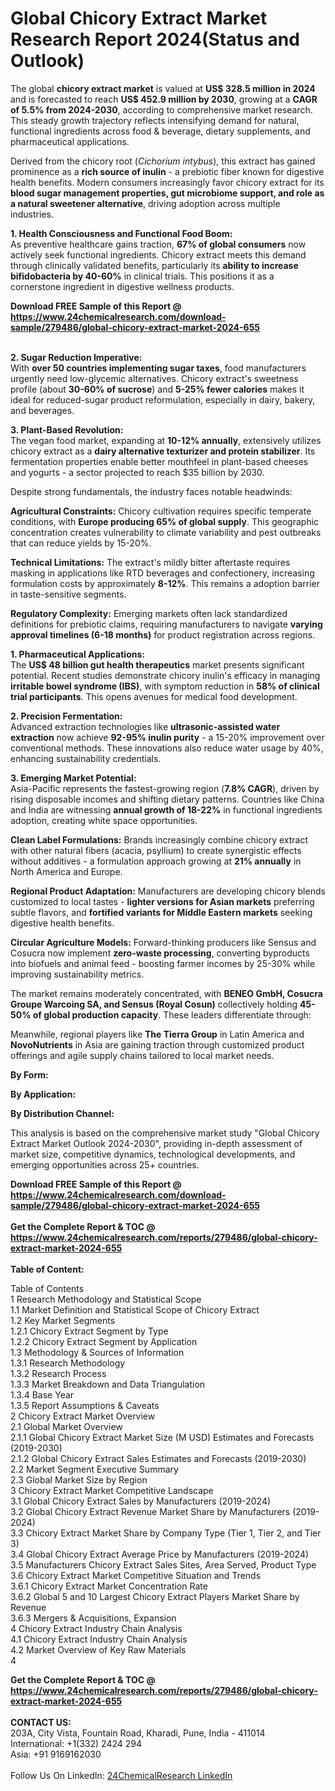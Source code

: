<h1>Global Chicory Extract Market Research Report 2024(Status and Outlook)</h1><p>The global <strong>chicory extract market</strong> is valued at <strong>US$ 328.5 million in 2024</strong> and is forecasted to reach <strong>US$ 452.9 million by 2030</strong>, growing at a <strong>CAGR of 5.5% from 2024-2030</strong>, according to comprehensive market research. This steady growth trajectory reflects intensifying demand for natural, functional ingredients across food &amp; beverage, dietary supplements, and pharmaceutical applications.</p><p>Derived from the chicory root (<em>Cichorium intybus</em>), this extract has gained prominence as a <strong>rich source of inulin</strong> - a prebiotic fiber known for digestive health benefits. Modern consumers increasingly favor chicory extract for its <strong>blood sugar management properties, gut microbiome support, and role as a natural sweetener alternative</strong>, driving adoption across multiple industries.</p><p><strong>1. Health Consciousness and Functional Food Boom:</strong><br>
As preventive healthcare gains traction, <strong>67% of global consumers</strong> now actively seek functional ingredients. Chicory extract meets this demand through clinically validated benefits, particularly its <strong>ability to increase bifidobacteria by 40-60%</strong> in clinical trials. This positions it as a cornerstone ingredient in digestive wellness products.</p><div><b>Download FREE Sample of this Report @ 
            <a href="https://www.24chemicalresearch.com/download-sample/279486/global-chicory-extract-market-2024-655">
            https://www.24chemicalresearch.com/download-sample/279486/global-chicory-extract-market-2024-655</a></b></div><br><p><strong>2. Sugar Reduction Imperative:</strong><br>
With <strong>over 50 countries implementing sugar taxes</strong>, food manufacturers urgently need low-glycemic alternatives. Chicory extract's sweetness profile (about <strong>30-60% of sucrose</strong>) and <strong>5-25% fewer calories</strong> makes it ideal for reduced-sugar product reformulation, especially in dairy, bakery, and beverages.</p><p><strong>3. Plant-Based Revolution:</strong><br>
The vegan food market, expanding at <strong>10-12% annually</strong>, extensively utilizes chicory extract as a <strong>dairy alternative texturizer and protein stabilizer</strong>. Its fermentation properties enable better mouthfeel in plant-based cheeses and yogurts - a sector projected to reach $35 billion by 2030.</p><p>Despite strong fundamentals, the industry faces notable headwinds:</p><p><strong>Agricultural Constraints:</strong> Chicory cultivation requires specific temperate conditions, with <strong>Europe producing 65% of global supply</strong>. This geographic concentration creates vulnerability to climate variability and pest outbreaks that can reduce yields by 15-20%.</p><p><strong>Technical Limitations:</strong> The extract's mildly bitter aftertaste requires masking in applications like RTD beverages and confectionery, increasing formulation costs by approximately <strong>8-12%</strong>. This remains a adoption barrier in taste-sensitive segments.</p><p><strong>Regulatory Complexity:</strong> Emerging markets often lack standardized definitions for prebiotic claims, requiring manufacturers to navigate <strong>varying approval timelines (6-18 months)</strong> for product registration across regions.</p><p><strong>1. Pharmaceutical Applications:</strong><br>
The <strong>US$ 48 billion gut health therapeutics</strong> market presents significant potential. Recent studies demonstrate chicory inulin's efficacy in managing <strong>irritable bowel syndrome (IBS)</strong>, with symptom reduction in <strong>58% of clinical trial participants</strong>. This opens avenues for medical food development.</p><p><strong>2. Precision Fermentation:</strong><br>
Advanced extraction technologies like <strong>ultrasonic-assisted water extraction</strong> now achieve <strong>92-95% inulin purity</strong> - a 15-20% improvement over conventional methods. These innovations also reduce water usage by 40%, enhancing sustainability credentials.</p><p><strong>3. Emerging Market Potential:</strong><br>
Asia-Pacific represents the fastest-growing region (<strong>7.8% CAGR</strong>), driven by rising disposable incomes and shifting dietary patterns. Countries like China and India are witnessing <strong>annual growth of 18-22%</strong> in functional ingredients adoption, creating white space opportunities.</p><p><strong>Clean Label Formulations:</strong> Brands increasingly combine chicory extract with other natural fibers (acacia, psyllium) to create synergistic effects without additives - a formulation approach growing at <strong>21% annually</strong> in North America and Europe.</p><p><strong>Regional Product Adaptation:</strong> Manufacturers are developing chicory blends customized to local tastes - <strong>lighter versions for Asian markets</strong> preferring subtle flavors, and <strong>fortified variants for Middle Eastern markets</strong> seeking digestive health benefits.</p><p><strong>Circular Agriculture Models:</strong> Forward-thinking producers like Sensus and Cosucra now implement <strong>zero-waste processing</strong>, converting byproducts into biofuels and animal feed - boosting farmer incomes by 25-30% while improving sustainability metrics.</p><p>The market remains moderately concentrated, with <strong>BENEO GmbH, Cosucra Groupe Warcoing SA, and Sensus (Royal Cosun)</strong> collectively holding <strong>45-50% of global production capacity</strong>. These leaders differentiate through:</p><p>Meanwhile, regional players like <strong>The Tierra Group</strong> in Latin America and <strong>NovoNutrients</strong> in Asia are gaining traction through customized product offerings and agile supply chains tailored to local market needs.</p><p><strong>By Form:</strong></p><p><strong>By Application:</strong></p><p><strong>By Distribution Channel:</strong></p><p>This analysis is based on the comprehensive market study "Global Chicory Extract Market Outlook 2024-2030", providing in-depth assessment of market size, competitive dynamics, technological developments, and emerging opportunities across 25+ countries.</p><div><b>Download FREE Sample of this Report @ 
            <a href="https://www.24chemicalresearch.com/download-sample/279486/global-chicory-extract-market-2024-655">
            https://www.24chemicalresearch.com/download-sample/279486/global-chicory-extract-market-2024-655</a></b></div><br><div><b>Get the Complete Report & TOC @ 
            <a href="https://www.24chemicalresearch.com/reports/279486/global-chicory-extract-market-2024-655">
            https://www.24chemicalresearch.com/reports/279486/global-chicory-extract-market-2024-655</a></b></div><br>
            <b>Table of Content:</b><p>Table of Contents<br />
 1 Research Methodology and Statistical Scope<br />
 1.1 Market Definition and Statistical Scope of Chicory Extract<br />
 1.2 Key Market Segments<br />
 1.2.1 Chicory Extract Segment by Type<br />
 1.2.2 Chicory Extract Segment by Application<br />
 1.3 Methodology & Sources of Information<br />
 1.3.1 Research Methodology<br />
 1.3.2 Research Process<br />
 1.3.3 Market Breakdown and Data Triangulation<br />
 1.3.4 Base Year<br />
 1.3.5 Report Assumptions & Caveats<br />
 2 Chicory Extract Market Overview<br />
 2.1 Global Market Overview<br />
 2.1.1 Global Chicory Extract Market Size (M USD) Estimates and Forecasts (2019-2030)<br />
 2.1.2 Global Chicory Extract Sales Estimates and Forecasts (2019-2030)<br />
 2.2 Market Segment Executive Summary<br />
 2.3 Global Market Size by Region<br />
 3 Chicory Extract Market Competitive Landscape<br />
 3.1 Global Chicory Extract Sales by Manufacturers (2019-2024)<br />
 3.2 Global Chicory Extract Revenue Market Share by Manufacturers (2019-2024)<br />
 3.3 Chicory Extract Market Share by Company Type (Tier 1, Tier 2, and Tier 3)<br />
 3.4 Global Chicory Extract Average Price by Manufacturers (2019-2024)<br />
 3.5 Manufacturers Chicory Extract Sales Sites, Area Served, Product Type<br />
 3.6 Chicory Extract Market Competitive Situation and Trends<br />
 3.6.1 Chicory Extract Market Concentration Rate<br />
 3.6.2 Global 5 and 10 Largest Chicory Extract Players Market Share by Revenue<br />
 3.6.3 Mergers & Acquisitions, Expansion<br />
 4 Chicory Extract Industry Chain Analysis<br />
 4.1 Chicory Extract Industry Chain Analysis<br />
 4.2 Market Overview of Key Raw Materials<br />
 4</p><div><b>Get the Complete Report & TOC @ 
            <a href="https://www.24chemicalresearch.com/reports/279486/global-chicory-extract-market-2024-655">
            https://www.24chemicalresearch.com/reports/279486/global-chicory-extract-market-2024-655</a></b></div><br><b>CONTACT US:</b><br>
            203A, City Vista, Fountain Road, Kharadi, Pune, India - 411014<br>
            International: +1(332) 2424 294<br>
            Asia: +91 9169162030 <br><br>
            Follow Us On LinkedIn: <a href="https://www.linkedin.com/company/24chemicalresearch/">24ChemicalResearch LinkedIn</a>